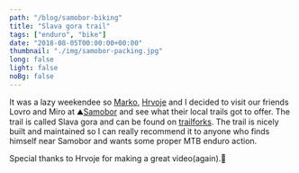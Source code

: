 ```yaml
---
path: "/blog/samobor-biking"
title: "Slava gora trail"
tags: ["enduro", "bike"]
date: "2018-08-05T00:00:00+00:00"
thumbnail: "./img/samobor-packing.jpg"
long: false
light: false
noBg: false
---
```


It was a lazy weekendee so [Marko](http://markohrastovec.com), [Hrvoje](http://www.hrvojemihajlic.com/) and I decided to visit our friends Lovro and Miro at ⛰️[Samobor](https://www.samobor.hr/) and see what their local trails got to offer. The trail is called Slava gora and can be found on [trailforks](https://www.trailforks.com/trails/slava-gora-mtb/). The trail is nicely built and maintained so I can really recommend it to anyone who finds himself near Samobor and wants some proper MTB enduro action.

Special thanks to Hrvoje for making a great video(again).🤙

<youtube url="https://www.youtube.com/embed/W0uPKhv_7t4"></youtube>

<strava url="https://www.strava.com/activities/1751263564/embed/edae267cbce7aedc7496e6686ac5c240d374fda0"></strava>
<strava url="https://www.strava.com/activities/1751263096/embed/3d5f00e5d3b74dbf991fe70a948dd5fe5f5b3ed3"></strava>



